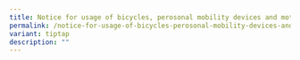 ```yaml
---
title: Notice for usage of bicycles, perosonal mobility devices and motorised vehicles
permalink: /notice-for-usage-of-bicycles-perosonal-mobility-devices-and-motorised-vehicles/
variant: tiptap
description: ""
---
```

